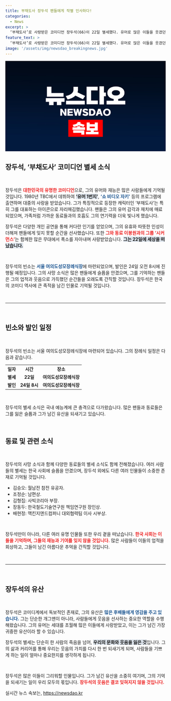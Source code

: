 ```yaml
---
title: 부채도사 장두석 팬들에게 작별 인사하다!
categories:
  - News
excerpt: >
  ‘부채도사’로 사랑받은 코미디언 장두석(66)이 22일 별세했다. 유머로 많은 이들을 웃겼던 그의 마지막 가는 길을 함께 기억하길.
feature_text: >
  ‘부채도사’로 사랑받은 코미디언 장두석(66)이 22일 별세했다. 유머로 많은 이들을 웃겼던 그의 마지막 가는 길을 함께 기억하길.
image: '/assets/img/newsdao_breakingnews.jpg'
---
```


<p><img src="/assets/img/newsdao_breakingnews.jpg" alt="ranknews 속보" /></p>

<h2 data-ke-size="size26">장두석, ‘부채도사’ 코미디언 별세 소식</h2>

<p data-ke-size="size16">&nbsp;</p>

<p>장두석은 <b><span style="color: #ee2323;">대한민국의 유명한 코미디언</span></b>으로, 그의 유머와 재능은 많은 사람들에게 기억될 것입니다. 1980년 TBC에서 데뷔하여 <b><span style="background-color: #21538527;">‘유머 1번지’</span></b>, <b><span style="color: #1a5490;">‘쇼 비디오 자키’</span></b> 등의 프로그램에 출연하며 대중의 사랑을 받았습니다. 그가 특징적으로 등장한 캐릭터인 ‘부채도사’는 특히 그를 대표하는 아이콘으로 자리매김했습니다. 팬들은 그의 유머 감각과 재치에 매료되었으며, 가족처럼 가까운 동료들과의 호흡도 그의 연기력을 더욱 빛나게 했습니다. </p>

<p>장두석은 다양한 개인 공연을 통해 커다란 인기를 얻었으며, 그의 유휴와 따뜻한 인성이 더해져 팬들에게 잊지 못할 순간을 선사했습니다. 또한 <b><span style="color: #ee2323;">그와 동료 이봉원과의 그룹 ‘시커먼스’</span></b>는 함께한 많은 무대에서 폭소를 자아내며 사랑받았습니다. <b><span style="background-color: #21538527;">그는 22일에 세상을 떠났습니다.</span></b></p>

<p data-ke-size="size16">&nbsp;</p>

<p>장두석의 빈소는 <b><span style="color: #1a5490;">서울 여의도성모장례식장</span></b>에 마련되었으며, 발인은 24일 오전 8시에 진행될 예정입니다. 그의 사망 소식은 많은 팬들에게 슬픔을 안겼으며, 그를 기억하는 팬들은 그의 업적과 웃음으로 가득했던 순간들을 오래도록 간직할 것입니다. 장두석은 한국의 코미디 역사에 큰 족적을 남긴 인물로 기억될 것입니다.</p>

<p data-ke-size="size16">&nbsp;</p>

<hr/>

<p data-ke-size="size16">&nbsp;</p>

<h2 data-ke-size="size26">빈소와 발인 일정</h2>

<p data-ke-size="size16">&nbsp;</p>

<p>장두석의 빈소는 서울 여의도성모장례식장에 마련되어 있습니다. 그의 장례식 일정은 다음과 같습니다.</p>

<table style="width: 100%; border-collapse: collapse;">
    <tr>
        <td style="text-align: center; height: 17px;"><b>일자</b></td>
        <td style="text-align: center; height: 17px;"><b>시간</b></td>
        <td style="text-align: center; height: 17px;"><b>장소</b></td>
    </tr>
    <tr>
        <td style="text-align: center; height: 17px;"><b>별세</b></td>
        <td style="text-align: center; height: 17px;"><b>22일</b></td>
        <td style="text-align: center; height: 17px;"><b>여의도성모장례식장</b></td>
    </tr>
    <tr>
        <td style="text-align: center; height: 17px;"><b>발인</b></td>
        <td style="text-align: center; height: 17px;"><b>24일 8시</b></td>
        <td style="text-align: center; height: 17px;"><b>여의도성모장례식장</b></td>
    </tr>
</table>

<p data-ke-size="size16">&nbsp;</p>

<p>장두석의 별세 소식은 국내 예능계에 큰 충격으로 다가왔습니다. 많은 팬들과 동료들은 그를 잃은 슬픔과 그가 남긴 유산을 되새기고 있습니다. </p>

<p data-ke-size="size16">&nbsp;</p>

<h2 data-ke-size="size26">동료 및 관련 소식</h2>

<p data-ke-size="size16">&nbsp;</p>

<p>장두석의 사망 소식과 함께 다양한 동료들의 별세 소식도 함께 전해졌습니다. 여러 사람들의 별세는 한국 사회에 슬픔을 안겼으며, 장두석 외에도 다른 여러 인물들이 소중한 존재로 기억될 것입니다.</p>

<ul>
    <li>김승오: 월남전 참전 유공자.</li>
    <li>조정순: 남편상.</li>
    <li>김형집: 사빅코리아 부장.</li>
    <li>장동두: 한국철도기술연구원 책임연구원 장인상.</li>
    <li>배현정: 맥킨지앤드컴퍼니 대외협력팀 이사 시부상.</li>
</ul>

<p data-ke-size="size16">&nbsp;</p>

<p>장두석만이 아니라, 다른 여러 유명 인물들 또한 우리 곁을 떠났습니다. <b><span style="color: #ee2323;">한국 사회는 이들을 기억하며, 그들의 재능과 기여를 잊지 않을 것입니다.</span></b> 많은 사람들이 이들의 업적을 회상하고, 그들이 남긴 아름다운 추억을 간직할 것입니다. </p>

<p data-ke-size="size16">&nbsp;</p>

<hr/>

<p data-ke-size="size16">&nbsp;</p>

<h2 data-ke-size="size26">장두석의 유산</h2>

<p data-ke-size="size16">&nbsp;</p>

<p>장두석은 코미디계에서 독보적인 존재로, 그의 유산은 <b><span style="color: #1a5490;">많은 후배들에게 영감을 주고 있습니다.</span></b> 그는 단순한 개그맨이 아니라, 사람들에게 웃음을 선사하는 중요한 역할을 수행해왔습니다. 그의 유머는 세대를 초월해 많은 이들에게 사랑받았고, 이는 그가 남긴 가장 귀중한 유산이라 할 수 있습니다.</p>

<p>장두석의 별세는 단순히 한 사람의 죽음을 넘어, <b><span style="background-color: #21538527;">우리의 문화와 웃음을 잃은 것</span></b>입니다. 그의 삶과 커리어를 통해 우리는 웃음의 가치를 다시 한 번 되새기게 되며, 사람들을 기쁘게 하는 일이 얼마나 중요한지를 생각하게 됩니다. </p>

<p data-ke-size="size16">&nbsp;</p>

<p>장두석은 많은 이들이 그리워할 인물입니다. 그가 남긴 유산을 소중히 여기며, 그의 기억을 되새기는 일이 우리 모두의 몫입니다. <b><span style="color: #ee2323;">장두석의 웃음은 결코 잊혀지지 않을 것입니다.</span></b></p>
실시간 뉴스 속보는, <a href="https://newsdao.kr" rel="dofollow">https://newsdao.kr</a>


